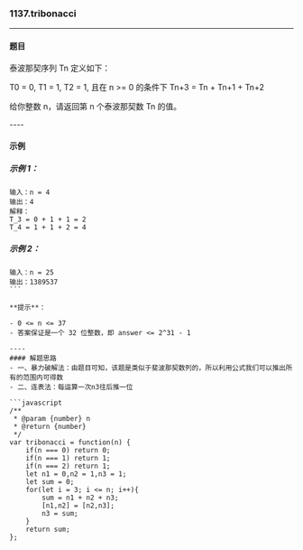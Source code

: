 ### 1137.tribonacci
----
#### 题目
泰波那契序列 Tn 定义如下： 

T0 = 0, T1 = 1, T2 = 1, 且在 n >= 0 的条件下 Tn+3 = Tn + Tn+1 + Tn+2

给你整数 n，请返回第 n 个泰波那契数 Tn 的值。

---- 
#### 示例

##### 示例 1：

```
输入：n = 4
输出：4
解释：
T_3 = 0 + 1 + 1 = 2
T_4 = 1 + 1 + 2 = 4
```

##### 示例 2：

```
输入：n = 25
输出：1389537
``` 

**提示**：

- 0 <= n <= 37
- 答案保证是一个 32 位整数，即 answer <= 2^31 - 1

----
#### 解题思路
- 一、暴力破解法：由题目可知，该题是类似于斐波那契数列的，所以利用公式我们可以推出所有的范围内可得数
- 二、连表法：每运算一次n3往后推一位

```javascript
/**
 * @param {number} n
 * @return {number}
 */
var tribonacci = function(n) {
    if(n === 0) return 0;
    if(n === 1) return 1;
    if(n === 2) return 1;
    let n1 = 0,n2 = 1,n3 = 1;
    let sum = 0;
    for(let i = 3; i <= n; i++){
        sum = n1 + n2 + n3;
        [n1,n2] = [n2,n3];
        n3 = sum;
    }
    return sum;
};
```